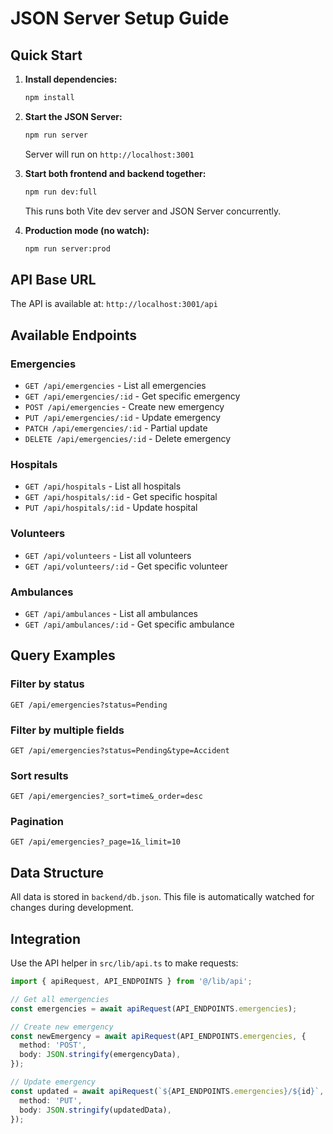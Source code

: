 # JSON Server Setup Guide

## Quick Start

1. **Install dependencies:**
   ```bash
   npm install
   ```

2. **Start the JSON Server:**
   ```bash
   npm run server
   ```
   Server will run on `http://localhost:3001`

3. **Start both frontend and backend together:**
   ```bash
   npm run dev:full
   ```
   This runs both Vite dev server and JSON Server concurrently.

4. **Production mode (no watch):**
   ```bash
   npm run server:prod
   ```

## API Base URL

The API is available at: `http://localhost:3001/api`

## Available Endpoints

### Emergencies
- `GET /api/emergencies` - List all emergencies
- `GET /api/emergencies/:id` - Get specific emergency
- `POST /api/emergencies` - Create new emergency
- `PUT /api/emergencies/:id` - Update emergency
- `PATCH /api/emergencies/:id` - Partial update
- `DELETE /api/emergencies/:id` - Delete emergency

### Hospitals
- `GET /api/hospitals` - List all hospitals
- `GET /api/hospitals/:id` - Get specific hospital
- `PUT /api/hospitals/:id` - Update hospital

### Volunteers
- `GET /api/volunteers` - List all volunteers
- `GET /api/volunteers/:id` - Get specific volunteer

### Ambulances
- `GET /api/ambulances` - List all ambulances
- `GET /api/ambulances/:id` - Get specific ambulance

## Query Examples

### Filter by status
```
GET /api/emergencies?status=Pending
```

### Filter by multiple fields
```
GET /api/emergencies?status=Pending&type=Accident
```

### Sort results
```
GET /api/emergencies?_sort=time&_order=desc
```

### Pagination
```
GET /api/emergencies?_page=1&_limit=10
```

## Data Structure

All data is stored in `backend/db.json`. This file is automatically watched for changes during development.

## Integration

Use the API helper in `src/lib/api.ts` to make requests:

```typescript
import { apiRequest, API_ENDPOINTS } from '@/lib/api';

// Get all emergencies
const emergencies = await apiRequest(API_ENDPOINTS.emergencies);

// Create new emergency
const newEmergency = await apiRequest(API_ENDPOINTS.emergencies, {
  method: 'POST',
  body: JSON.stringify(emergencyData),
});

// Update emergency
const updated = await apiRequest(`${API_ENDPOINTS.emergencies}/${id}`, {
  method: 'PUT',
  body: JSON.stringify(updatedData),
});
```

